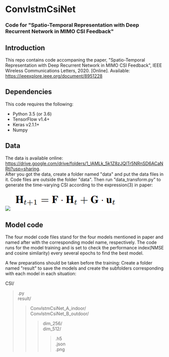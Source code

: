 # ConvlstmCsiNet
### Code for "Spatio-Temporal Representation with Deep Recurrent Network in MIMO CSI Feedback"

## Introduction
This repo contains code accompaning the paper, "Spatio-Temporal Representation with Deep Recurrent Network in MIMO CSI Feedback", IEEE Wireless Communications Letters, 2020. [Online]. Available: 
https://ieeexplore.ieee.org/document/8951228  

## Dependencies
This code requires the following:
* Python 3.5 (or 3.6)
* TensorFlow v1.4+
* Keras v2.1.1+
* Numpy

## Data
The data is available online:  
https://drive.google.com/drive/folders/1_lAMLk_5k1Z8zJQlTr5NRnSD6ACaNRtj?usp=sharing.   
After you got the data, create a folder named "data" and put the data files in it. Code files are outside the folder "data". Then run "data_transform.py" to generate the time-varying CSI according to the expression(3) in paper:  
![](http://spro.so.com/searchthrow/api/midpage/throw?ls=s112c46189d&lm_extend=ctype:3&ctype=3&q=github%E5%88%9B%E5%BB%BA%E6%96%87%E4%BB%B6%E5%A4%B9&rurl=http%3A%2F%2Fwww.bubuko.com%2Finfodetail-3050701.html&img=http%3A%2F%2Fimage.bubuko.com%2Finfo%2F201905%2F20190508114839932093.png&key=t010467c9eb0434e322.png&s=1580863906742)
![expression](https://github.com/Aries-LXY/ConvlstmCsiNet/blob/master/result/1.gif)
## Model code
The four model code files stand for the four models mentioned in paper and named after with the corresponding model name, respectively. The code runs for the model training and is set to check the performance index(NMSE and cosine similarity) every several epochs to find the best model.   

A few preparations should be taken before the training: Create a folder named "result" to save the models and create the subfolders corresponding with each model in each situation:  

CSI/  
>.py  
>result/  
>> ConvlstmCsiNet_A_indoor/  
>> ConvlstmCsiNet_B_outdoor/    
>>>dim_256/  
>>>dim_512/  
>>>>.h5  
>>>>.json   
>>>>.png  
